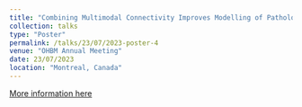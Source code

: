 ```yaml
---
title: "Combining Multimodal Connectivity Improves Modelling of Pathology Spread In Alzheimer's Disease"
collection: talks
type: "Poster"
permalink: /talks/23/07/2023-poster-4
venue: "OHBM Annual Meeting"
date: 23/07/2023
location: "Montreal, Canada"
---
```


[More information here](http://ethompson93.github.io/files/OHBM_2023.pdf)
